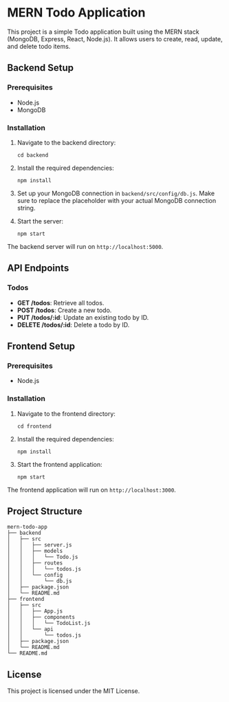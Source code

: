 # MERN Todo Application

This project is a simple Todo application built using the MERN stack (MongoDB, Express, React, Node.js). It allows users to create, read, update, and delete todo items.

## Backend Setup

### Prerequisites
- Node.js
- MongoDB

### Installation
1. Navigate to the backend directory:
   ```
   cd backend
   ```

2. Install the required dependencies:
   ```
   npm install
   ```

3. Set up your MongoDB connection in `backend/src/config/db.js`. Make sure to replace the placeholder with your actual MongoDB connection string.

4. Start the server:
   ```
   npm start
   ```

The backend server will run on `http://localhost:5000`.

## API Endpoints

### Todos
- **GET /todos**: Retrieve all todos.
- **POST /todos**: Create a new todo.
- **PUT /todos/:id**: Update an existing todo by ID.
- **DELETE /todos/:id**: Delete a todo by ID.

## Frontend Setup

### Prerequisites
- Node.js

### Installation
1. Navigate to the frontend directory:
   ```
   cd frontend
   ```

2. Install the required dependencies:
   ```
   npm install
   ```

3. Start the frontend application:
   ```
   npm start
   ```

The frontend application will run on `http://localhost:3000`.

## Project Structure

```
mern-todo-app
├── backend
│   ├── src
│   │   ├── server.js
│   │   ├── models
│   │   │   └── Todo.js
│   │   ├── routes
│   │   │   └── todos.js
│   │   └── config
│   │       └── db.js
│   ├── package.json
│   └── README.md
├── frontend
│   ├── src
│   │   ├── App.js
│   │   ├── components
│   │   │   └── TodoList.js
│   │   └── api
│   │       └── todos.js
│   ├── package.json
│   └── README.md
└── README.md
```

## License
This project is licensed under the MIT License.